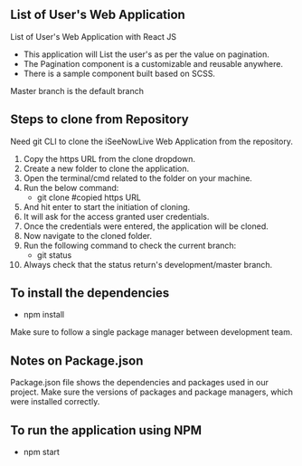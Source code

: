 ## List of User's Web Application

List of User's Web Application with React JS

- This application will List the user's as per the value on pagination.
- The Pagination component is a customizable and reusable anywhere.
- There is a sample component built based on SCSS.

Master branch is the default branch

## Steps to clone from Repository

Need git CLI to clone the iSeeNowLive Web Application from the repository.

1. Copy the https URL from the clone dropdown.
2. Create a new folder to clone the application.
3. Open the terminal/cmd related to the folder on your machine.
4. Run the below command:
   - git clone #copied https URL
5. And hit enter to start the initiation of cloning.
6. It will ask for the access granted user credentials.
7. Once the credentials were entered, the application will be cloned.
8. Now navigate to the cloned folder.
9. Run the following command to check the current branch:
   - git status
10. Always check that the status return's development/master branch.

## To install the dependencies

- npm install

Make sure to follow a single package manager between development team.

## Notes on Package.json

Package.json file shows the dependencies and packages used in our project.
Make sure the versions of packages and package managers, which were installed correctly.

## To run the application using NPM

- npm start

